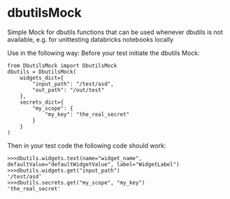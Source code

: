 # dbutilsMock
Simple Mock for dbutils functions that can be used whenever dbutils is not available, e.g. for unittesting databricks notebooks locally
    
Use in the following way:
Before your test initiate the dbutils Mock:
```
from DbutilsMock import DbutilsMock
dbutils = DbutilsMock(
    widgets_dict={
        "input_path": "/test/asd",
        "out_path": "/out/test"
    },
    secrets_dict={
        "my_scope": {
            "my_key": "the_real_secret"
        }
    }
)
```
Then in your test code the following code should work:
```
>>>dbutils.widgets.text(name="widget_name", defaultValue="defaultWidgetValue", label="WidgetLabel")
>>>dbutils.widgets.get("input_path")
'/test/asd'
>>>dbutils.secrets.get("my_scope", "my_key")
'the_real_secret'
```